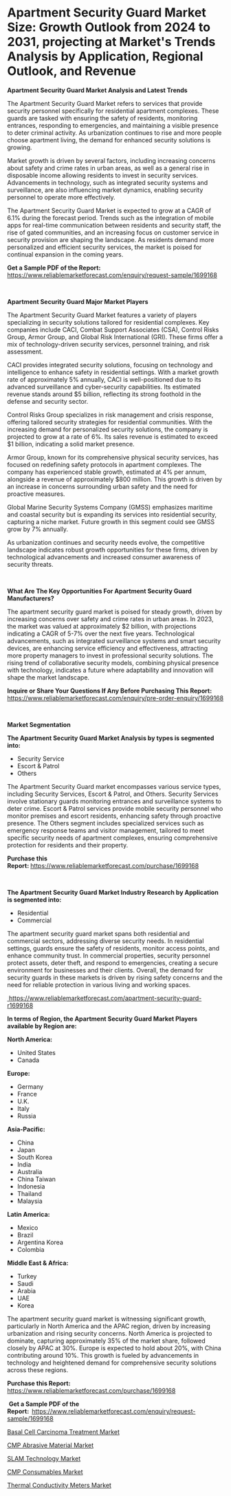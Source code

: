 <p><h1>Apartment Security Guard Market Size: Growth Outlook from 2024 to 2031, projecting at Market's Trends Analysis by Application, Regional Outlook, and Revenue</h1></p><p><strong>Apartment Security Guard Market Analysis and Latest Trends</strong></p>
<p><p>The Apartment Security Guard Market refers to services that provide security personnel specifically for residential apartment complexes. These guards are tasked with ensuring the safety of residents, monitoring entrances, responding to emergencies, and maintaining a visible presence to deter criminal activity. As urbanization continues to rise and more people choose apartment living, the demand for enhanced security solutions is growing.</p><p>Market growth is driven by several factors, including increasing concerns about safety and crime rates in urban areas, as well as a general rise in disposable income allowing residents to invest in security services. Advancements in technology, such as integrated security systems and surveillance, are also influencing market dynamics, enabling security personnel to operate more effectively.</p><p>The Apartment Security Guard Market is expected to grow at a CAGR of 6.1% during the forecast period. Trends such as the integration of mobile apps for real-time communication between residents and security staff, the rise of gated communities, and an increasing focus on customer service in security provision are shaping the landscape. As residents demand more personalized and efficient security services, the market is poised for continual expansion in the coming years.</p></p>
<p><strong>Get a Sample PDF of the Report:&nbsp;</strong> <a href="https://www.reliablemarketforecast.com/enquiry/request-sample/1699168?utm_campaign=1398&utm_medium=2&utm_source=Github&utm_content=ia&utm_term=20102024&utm_id=apartment-security-guard">https://www.reliablemarketforecast.com/enquiry/request-sample/1699168</a></p>
<p>&nbsp;</p>
<p><strong>Apartment Security Guard Major Market Players</strong></p>
<p><p>The Apartment Security Guard Market features a variety of players specializing in security solutions tailored for residential complexes. Key companies include CACI, Combat Support Associates (CSA), Control Risks Group, Armor Group, and Global Risk International (GRI). These firms offer a mix of technology-driven security services, personnel training, and risk assessment.</p><p>CACI provides integrated security solutions, focusing on technology and intelligence to enhance safety in residential settings. With a market growth rate of approximately 5% annually, CACI is well-positioned due to its advanced surveillance and cyber-security capabilities. Its estimated revenue stands around $5 billion, reflecting its strong foothold in the defense and security sector.</p><p>Control Risks Group specializes in risk management and crisis response, offering tailored security strategies for residential communities. With the increasing demand for personalized security solutions, the company is projected to grow at a rate of 6%. Its sales revenue is estimated to exceed $1 billion, indicating a solid market presence.</p><p>Armor Group, known for its comprehensive physical security services, has focused on redefining safety protocols in apartment complexes. The company has experienced stable growth, estimated at 4% per annum, alongside a revenue of approximately $800 million. This growth is driven by an increase in concerns surrounding urban safety and the need for proactive measures.</p><p>Global Marine Security Systems Company (GMSS) emphasizes maritime and coastal security but is expanding its services into residential security, capturing a niche market. Future growth in this segment could see GMSS grow by 7% annually.</p><p>As urbanization continues and security needs evolve, the competitive landscape indicates robust growth opportunities for these firms, driven by technological advancements and increased consumer awareness of security threats.</p></p>
<p>&nbsp;</p>
<p><strong>What Are The Key Opportunities For Apartment Security Guard Manufacturers?</strong></p>
<p><p>The apartment security guard market is poised for steady growth, driven by increasing concerns over safety and crime rates in urban areas. In 2023, the market was valued at approximately $2 billion, with projections indicating a CAGR of 5-7% over the next five years. Technological advancements, such as integrated surveillance systems and smart security devices, are enhancing service efficiency and effectiveness, attracting more property managers to invest in professional security solutions. The rising trend of collaborative security models, combining physical presence with technology, indicates a future where adaptability and innovation will shape the market landscape.</p></p>
<p><strong>Inquire or Share Your Questions If Any Before Purchasing This Report:</strong> <a href="https://www.reliablemarketforecast.com/enquiry/pre-order-enquiry/1699168?utm_campaign=1398&utm_medium=2&utm_source=Github&utm_content=ia&utm_term=20102024&utm_id=apartment-security-guard">https://www.reliablemarketforecast.com/enquiry/pre-order-enquiry/1699168</a></p>
<p>&nbsp;</p>
<p><strong>Market Segmentation</strong></p>
<p><strong>The Apartment Security Guard Market Analysis by types is segmented into:</strong></p>
<p><ul><li>Security Service</li><li>Escort & Patrol</li><li>Others</li></ul></p>
<p><p>The Apartment Security Guard market encompasses various service types, including Security Services, Escort & Patrol, and Others. Security Services involve stationary guards monitoring entrances and surveillance systems to deter crime. Escort & Patrol services provide mobile security personnel who monitor premises and escort residents, enhancing safety through proactive presence. The Others segment includes specialized services such as emergency response teams and visitor management, tailored to meet specific security needs of apartment complexes, ensuring comprehensive protection for residents and their property.</p></p>
<p><strong>Purchase this Report:&nbsp;</strong><a href="https://www.reliablemarketforecast.com/purchase/1699168?utm_campaign=1398&utm_medium=2&utm_source=Github&utm_content=ia&utm_term=20102024&utm_id=apartment-security-guard">https://www.reliablemarketforecast.com/purchase/1699168</a></p>
<p>&nbsp;</p>
<p><strong>The Apartment Security Guard Market Industry Research by Application is segmented into:</strong></p>
<p><ul><li>Residential</li><li>Commercial</li></ul></p>
<p><p>The apartment security guard market spans both residential and commercial sectors, addressing diverse security needs. In residential settings, guards ensure the safety of residents, monitor access points, and enhance community trust. In commercial properties, security personnel protect assets, deter theft, and respond to emergencies, creating a secure environment for businesses and their clients. Overall, the demand for security guards in these markets is driven by rising safety concerns and the need for reliable protection in various living and working spaces.</p></p>
<p><a href="https://www.reliablemarketforecast.com/apartment-security-guard-r1699168?utm_campaign=1398&utm_medium=2&utm_source=Github&utm_content=ia&utm_term=20102024&utm_id=apartment-security-guard">&nbsp;https://www.reliablemarketforecast.com/apartment-security-guard-r1699168</a></p>
<p><strong>In terms of Region, the Apartment Security Guard Market Players available by Region are:</strong></p>
<p>
    <p> <strong> North America: </strong>
        <ul>
            <li>United States</li>
            <li>Canada</li>
        </ul>
        </p> 
    <p> <strong> Europe: </strong>
        <ul>
            <li>Germany</li>
            <li>France</li>
            <li>U.K.</li>
            <li>Italy</li>
            <li>Russia</li>
        </ul>
        </p> 
    <p> <strong> Asia-Pacific: </strong>
        <ul>
            <li>China</li>
            <li>Japan</li>
            <li>South Korea</li>
            <li>India</li>
            <li>Australia</li>
            <li>China Taiwan</li>
            <li>Indonesia</li>
            <li>Thailand</li>
            <li>Malaysia</li>
        </ul>
        </p> 
    <p> <strong> Latin America: </strong>
        <ul>
            <li>Mexico</li>
            <li>Brazil</li>
            <li>Argentina Korea</li>
            <li>Colombia</li>
        </ul>
        </p> 
    <p> <strong> Middle East & Africa: </strong>
        <ul>
            <li>Turkey</li>
            <li>Saudi</li>
            <li>Arabia</li>
            <li>UAE</li>
            <li>Korea</li>
        </ul>
    </p>
    </p>
<p><p>The apartment security guard market is witnessing significant growth, particularly in North America and the APAC region, driven by increasing urbanization and rising security concerns. North America is projected to dominate, capturing approximately 35% of the market share, followed closely by APAC at 30%. Europe is expected to hold about 20%, with China contributing around 10%. This growth is fueled by advancements in technology and heightened demand for comprehensive security solutions across these regions.</p></p>
<p><strong>Purchase this Report: </strong><a href="https://www.reliablemarketforecast.com/purchase/1699168?utm_campaign=1398&utm_medium=2&utm_source=Github&utm_content=ia&utm_term=20102024&utm_id=apartment-security-guard">https://www.reliablemarketforecast.com/purchase/1699168</a></p>
<p>&nbsp;<strong>Get a Sample PDF of the Report:&nbsp;&nbsp;</strong><a href="https://www.reliablemarketforecast.com/enquiry/request-sample/1699168?utm_campaign=1398&utm_medium=2&utm_source=Github&utm_content=ia&utm_term=20102024&utm_id=apartment-security-guard">https://www.reliablemarketforecast.com/enquiry/request-sample/1699168</a></p>
<p><strong></strong></p>
<p><p><a href="https://www.linkedin.com/pulse/global-basal-cell-carcinoma-treatment-market-trends-innovations-f3rgc?utm_campaign=1398&utm_medium=2&utm_source=Github&utm_content=ia&utm_term=20102024&utm_id=apartment-security-guard">Basal Cell Carcinoma Treatment Market</a></p><p><a href="https://github.com/johnieimmarta/Market-Research-Report-List-1/blob/main/cmp-abrasive-material-market.md?utm_campaign=1398&utm_medium=2&utm_source=Github&utm_content=ia&utm_term=20102024&utm_id=apartment-security-guard">CMP Abrasive Material Market</a></p><p><a href="https://www.linkedin.com/pulse/emerging-slam-technology-market-opportunities-analysis-investors-uf8ef?utm_campaign=1398&utm_medium=2&utm_source=Github&utm_content=ia&utm_term=20102024&utm_id=apartment-security-guard">SLAM Technology Market</a></p><p><a href="https://github.com/connornew3y/Market-Research-Report-List-1/blob/main/cmp-consumables-market.md?utm_campaign=1398&utm_medium=2&utm_source=Github&utm_content=ia&utm_term=20102024&utm_id=apartment-security-guard">CMP Consumables Market</a></p><p><a href="https://www.linkedin.com/pulse/global-perspectives-thermal-conductivity-meters-market-trends-stuce?utm_campaign=1398&utm_medium=2&utm_source=Github&utm_content=ia&utm_term=20102024&utm_id=apartment-security-guard">Thermal Conductivity Meters Market</a></p></p>